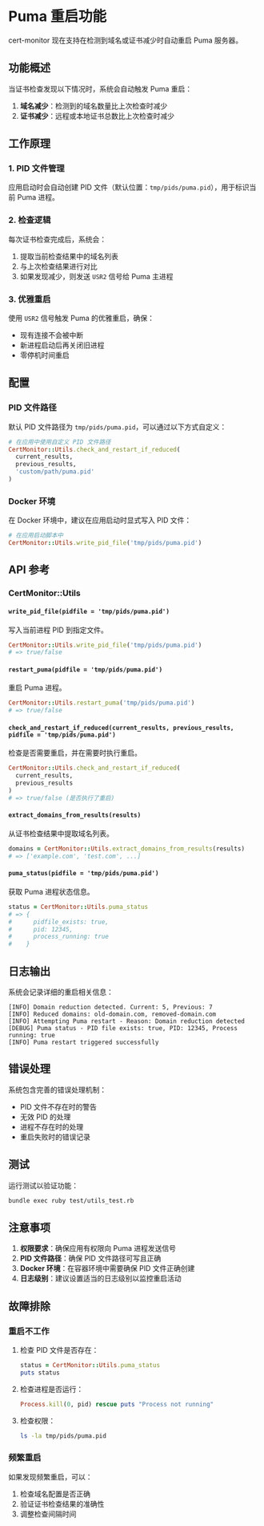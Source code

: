 # Puma 重启功能

cert-monitor 现在支持在检测到域名或证书减少时自动重启 Puma 服务器。

## 功能概述

当证书检查发现以下情况时，系统会自动触发 Puma 重启：

1. **域名减少**：检测到的域名数量比上次检查时减少
2. **证书减少**：远程或本地证书总数比上次检查时减少

## 工作原理

### 1. PID 文件管理

应用启动时会自动创建 PID 文件（默认位置：`tmp/pids/puma.pid`），用于标识当前 Puma 进程。

### 2. 检查逻辑

每次证书检查完成后，系统会：

1. 提取当前检查结果中的域名列表
2. 与上次检查结果进行对比
3. 如果发现减少，则发送 `USR2` 信号给 Puma 主进程

### 3. 优雅重启

使用 `USR2` 信号触发 Puma 的优雅重启，确保：
- 现有连接不会被中断
- 新进程启动后再关闭旧进程
- 零停机时间重启

## 配置

### PID 文件路径

默认 PID 文件路径为 `tmp/pids/puma.pid`，可以通过以下方式自定义：

```ruby
# 在应用中使用自定义 PID 文件路径
CertMonitor::Utils.check_and_restart_if_reduced(
  current_results,
  previous_results,
  'custom/path/puma.pid'
)
```

### Docker 环境

在 Docker 环境中，建议在应用启动时显式写入 PID 文件：

```ruby
# 在应用启动脚本中
CertMonitor::Utils.write_pid_file('tmp/pids/puma.pid')
```

## API 参考

### CertMonitor::Utils

#### `write_pid_file(pidfile = 'tmp/pids/puma.pid')`

写入当前进程 PID 到指定文件。

```ruby
CertMonitor::Utils.write_pid_file('tmp/pids/puma.pid')
# => true/false
```

#### `restart_puma(pidfile = 'tmp/pids/puma.pid')`

重启 Puma 进程。

```ruby
CertMonitor::Utils.restart_puma('tmp/pids/puma.pid')
# => true/false
```

#### `check_and_restart_if_reduced(current_results, previous_results, pidfile = 'tmp/pids/puma.pid')`

检查是否需要重启，并在需要时执行重启。

```ruby
CertMonitor::Utils.check_and_restart_if_reduced(
  current_results,
  previous_results
)
# => true/false (是否执行了重启)
```

#### `extract_domains_from_results(results)`

从证书检查结果中提取域名列表。

```ruby
domains = CertMonitor::Utils.extract_domains_from_results(results)
# => ['example.com', 'test.com', ...]
```

#### `puma_status(pidfile = 'tmp/pids/puma.pid')`

获取 Puma 进程状态信息。

```ruby
status = CertMonitor::Utils.puma_status
# => {
#      pidfile_exists: true,
#      pid: 12345,
#      process_running: true
#    }
```

## 日志输出

系统会记录详细的重启相关信息：

```
[INFO] Domain reduction detected. Current: 5, Previous: 7
[INFO] Reduced domains: old-domain.com, removed-domain.com
[INFO] Attempting Puma restart - Reason: Domain reduction detected
[DEBUG] Puma status - PID file exists: true, PID: 12345, Process running: true
[INFO] Puma restart triggered successfully
```

## 错误处理

系统包含完善的错误处理机制：

- PID 文件不存在时的警告
- 无效 PID 的处理
- 进程不存在时的处理
- 重启失败时的错误记录

## 测试

运行测试以验证功能：

```bash
bundle exec ruby test/utils_test.rb
```

## 注意事项

1. **权限要求**：确保应用有权限向 Puma 进程发送信号
2. **PID 文件路径**：确保 PID 文件路径可写且正确
3. **Docker 环境**：在容器环境中需要确保 PID 文件正确创建
4. **日志级别**：建议设置适当的日志级别以监控重启活动

## 故障排除

### 重启不工作

1. 检查 PID 文件是否存在：
   ```ruby
   status = CertMonitor::Utils.puma_status
   puts status
   ```

2. 检查进程是否运行：
   ```ruby
   Process.kill(0, pid) rescue puts "Process not running"
   ```

3. 检查权限：
   ```bash
   ls -la tmp/pids/puma.pid
   ```

### 频繁重启

如果发现频繁重启，可以：

1. 检查域名配置是否正确
2. 验证证书检查结果的准确性
3. 调整检查间隔时间